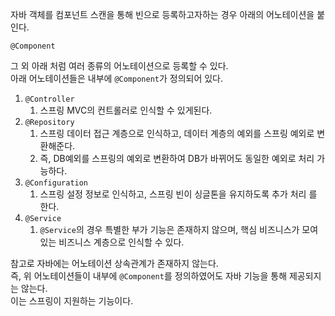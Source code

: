 자바 객체를 컴포넌트 스캔을 통해 빈으로 등록하고자하는 경우 아래의 어노테이션을 붙인다.  

`@Component`  

그 외 아래 처럼 여러 종류의 어노테이션으로 등록할 수 있다.  
아래 어노테이션들은 내부에 `@Component`가 정의되어 있다.
1. `@Controller`
    1. 스프링 MVC의 컨트롤러로 인식할 수 있게된다.
2. `@Repository`
    1. 스프링 데이터 접근 계층으로 인식하고, 데이터 계층의 예외를 스프링 예외로 변환해준다.
    2. 즉, DB예외를 스프링의 예외로 변환하여 DB가 바뀌어도 동일한 예외로 처리 가능하다.
3. `@Configuration`
    1. 스프링 설정 정보로 인식하고, 스프링 빈이 싱글톤을 유지하도록 추가 처리
       를 한다.
4. `@Service`
    1. `@Service`의 경우 특별한 부가 기능은 존재하지 않으며, 핵심 비즈니스가 모여있는 비즈니스 계층으로 인식할 수 있다.

참고로 자바에는 어노테이션 상속관계가 존재하지 않는다.  
즉, 위 어노테이션들이 내부에 `@Component`를 정의하였어도 자바 기능을 통해 제공되지는 않는다.  
이는 스프링이 지원하는 기능이다.